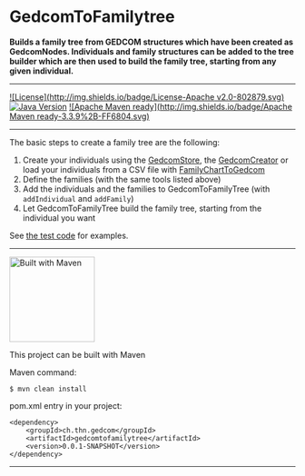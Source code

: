 # GedcomToFamilytree

**Builds a family tree from GEDCOM structures which have been created as GedcomNodes. Individuals and family structures can be added to the tree builder which are then used to build the family tree, starting from any given individual.**

---


[![License](http://img.shields.io/badge/License-Apache v2.0-802879.svg)](http://www.apache.org/licenses/LICENSE-2.0.html)
[![Java Version](http://img.shields.io/badge/Java-1.6%2B-2E6CB8.svg)](https://java.com)
[![Apache Maven ready](http://img.shields.io/badge/Apache Maven ready-3.3.9%2B-FF6804.svg)](https://maven.apache.org/)


---


The basic steps to create a family tree are the following:

1. Create your individuals using the [GedcomStore](https://github.com/thnaeff/GedcomStore), the [GedcomCreator](https://github.com/thnaeff/GedcomCreator) or load your individuals from a CSV file with  [FamilyChartToGedcom](https://github.com/thnaeff/FamilyChartToGedcom)
2. Define the families (with the same tools listed above)
3. Add the individuals and the families to GedcomToFamilyTree (with `addIndividual` and `addFamily`)
4. Let GedcomToFamilyTree build the family tree, starting from the individual you want

See [the test code](https://github.com/thnaeff/GedcomToFamilytree/tree/master/src/ch/thn/gedcom/familytree/test) for examples.


---


<img src="http://maven.apache.org/images/maven-logo-black-on-white.png" alt="Built with Maven" width="150">

This project can be built with Maven

Maven command:
```
$ mvn clean install
```

pom.xml entry in your project:
```
<dependency>
	<groupId>ch.thn.gedcom</groupId>
	<artifactId>gedcomtofamilytree</artifactId>
	<version>0.0.1-SNAPSHOT</version>
</dependency>
```

---

